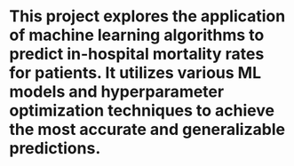 # This project explores the application of machine learning algorithms to predict in-hospital mortality rates for patients. It utilizes various ML models and hyperparameter optimization techniques to achieve the most accurate and generalizable predictions.
